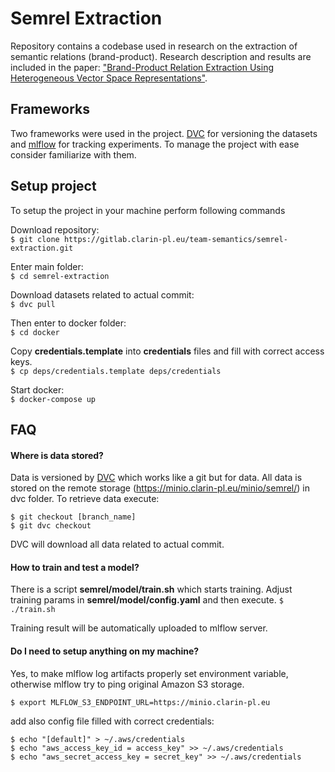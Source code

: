 # Semrel Extraction
Repository contains a codebase used in research on the extraction of semantic relations (brand-product). 
Research description and results are included in the paper: 
["Brand-Product Relation Extraction Using Heterogeneous Vector Space Representations"](https://gitlab.clarin-pl.eu/team-semantics/semrel-extraction/-/blob/develop/LREC_BP.pdf).  


## Frameworks
Two frameworks were used in the project. [DVC](https://dvc.org/doc) for versioning the datasets and [mlflow](https://mlflow.org/docs/latest/index.html) for tracking experiments.
To manage the project with ease consider familiarize with them.  

## Setup project

To setup the project in your machine perform following commands

Download repository: \
`$ git clone https://gitlab.clarin-pl.eu/team-semantics/semrel-extraction.git`

Enter main folder: \
`$ cd semrel-extraction`

Download datasets related to actual commit: \
`$ dvc pull`

Then enter to docker folder: \
`$ cd docker`

Copy __credentials.template__ into __credentials__ files and fill with correct access keys.\
`$ cp deps/credentials.template deps/credentials`

Start docker: \
`$ docker-compose up`   


## FAQ
#### Where is data stored?
Data is versioned by [DVC](https://dvc.org/doc) which works like a git but for data. 
All data is stored on the remote storage (https://minio.clarin-pl.eu/minio/semrel/) in dvc folder.
To retrieve data execute:  

`$ git checkout [branch_name]`  
`$ git dvc checkout`

DVC will download all data related to actual commit.  

#### How to train and test a model?
There is a script __semrel/model/train.sh__ which starts training. 
Adjust training params in __semrel/model/config.yaml__ and then execute.
`$ ./train.sh`    

Training result will be automatically uploaded to mlflow server.
   
#### Do I need to setup anything on my machine?
Yes, to make mlflow log artifacts properly set environment variable, 
otherwise mlflow try to ping original Amazon S3 storage.  

`$ export MLFLOW_S3_ENDPOINT_URL=https://minio.clarin-pl.eu`  

add also config file filled with correct credentials:

```
$ echo "[default]" > ~/.aws/credentials  
$ echo "aws_access_key_id = access_key" >> ~/.aws/credentials  
$ echo "aws_secret_access_key = secret_key" >> ~/.aws/credentials
```  
